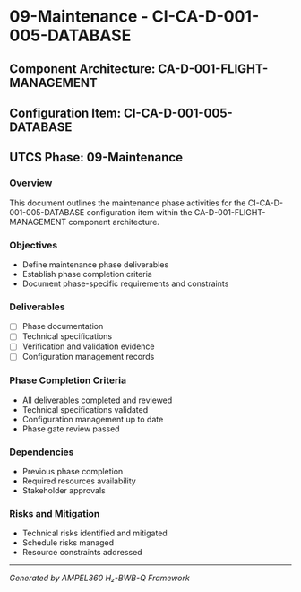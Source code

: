 # 09-Maintenance - CI-CA-D-001-005-DATABASE

## Component Architecture: CA-D-001-FLIGHT-MANAGEMENT
## Configuration Item: CI-CA-D-001-005-DATABASE
## UTCS Phase: 09-Maintenance

### Overview
This document outlines the maintenance phase activities for the CI-CA-D-001-005-DATABASE configuration item within the CA-D-001-FLIGHT-MANAGEMENT component architecture.

### Objectives
- Define maintenance phase deliverables
- Establish phase completion criteria
- Document phase-specific requirements and constraints

### Deliverables
- [ ] Phase documentation
- [ ] Technical specifications
- [ ] Verification and validation evidence
- [ ] Configuration management records

### Phase Completion Criteria
- All deliverables completed and reviewed
- Technical specifications validated
- Configuration management up to date
- Phase gate review passed

### Dependencies
- Previous phase completion
- Required resources availability
- Stakeholder approvals

### Risks and Mitigation
- Technical risks identified and mitigated
- Schedule risks managed
- Resource constraints addressed

---
*Generated by AMPEL360 H₂-BWB-Q Framework*
